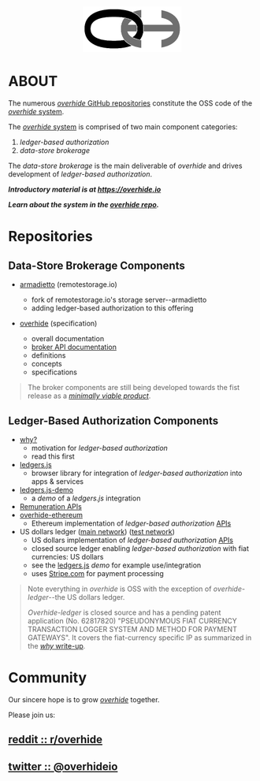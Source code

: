 <p align="center"><a href="https://github.com/overhide"><img src="./.github/logo.png" width="200px"/></a></p>

# ABOUT

The numerous [*overhide* GitHub repositories](https://github.com/overhide) constitute the OSS code of the [*overhide* system](https://overhide.io).

The [*overhide* system](https://overhide.io) is comprised of two main component categories:

1. *ledger-based authorization*
1. *data-store brokerage*

The *data-store brokerage* is the main deliverable of *overhide* and drives development of *ledger-based authorization*.

_**Introductory material is at https://overhide.io**_

_**Learn about the system in the [overhide repo](https://github.com/overhide/overhide).**_

# Repositories

## Data-Store Brokerage Components

* [armadietto](https://github.com/overhide/armadietto) (remotestorage.io)
    * fork of remotestorage.io's storage server--armadietto
    * adding ledger-based authorization to this offering

* [overhide](https://github.com/overhide/overhide) (specification)
    * overall documentation
    * [broker API documentation](TBD)
    * definitions
    * concepts
    * specifications

> The broker components are still being developed towards the fist release as a [*minimally viable product*](https://github.com/overhide/overhide/blob/master/docs/mvp.md).    

## Ledger-Based Authorization Components

* [why?](https://github.com/overhide/ledgers.js/blob/master/why/why.md)
    * motivation for *ledger-based authorization*
    * read this first
* [ledgers.js](https://github.com/overhide/ledgers.js)
    * browser library for integration of *ledger-based authorization* into apps & services
* [ledgers.js-demo](https://github.com/overhide/ledgers.js-demo)    
    * a *demo* of a *ledgers.js* integration
* [Remuneration APIs](https://github.com/overhide/overhide/blob/master/docs/remuneration-api.md)
* [overhide-ethereum](https://github.com/overhide/overhide-ethereum)
    * Ethereum implementation of *ledger-based authorization* [APIs](https://rinkeby.ethereum.overhide.io/swagger.html)
* US dollars ledger ([main network](https://ohledger.com)) ([test network](https://test.ohledger.com))
    * US dollars implementation of *ledger-based authorization* [APIs](https://test.ohledger.com/swagger.html)
    * closed source ledger enabling *ledger-based authorization* with fiat currencies: US dollars
    * see the [ledgers.js](https://github.com/overhide/ledgers.js) *demo* for example use/integration
    * uses [Stripe.com](https://stripe.com) for payment processing
    
> Note everything in *overhide* is OSS with the exception of *overhide-ledger*--the US dollars ledger.
>
> *Overhide-ledger* is closed source and has a pending patent application (No. 62817820) "PSEUDONYMOUS FIAT CURRENCY TRANSACTION LOGGER SYSTEM AND METHOD FOR PAYMENT GATEWAYS".  It covers the fiat-currency specific IP as summarized in the [*why* write-up](https://github.com/overhide/ledgers.js/blob/master/why/why.md#what-does-overhide-ledger-do).

# Community

Our sincere hope is to grow [*overhide*](https://overhide.io) together.

Please join us:

## [reddit :: r/overhide](https://www.reddit.com/r/overhide/)

## [twitter :: @overhideio](https://twitter.com/overhideio)
